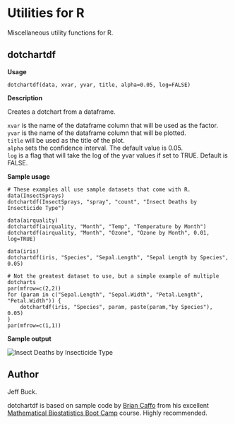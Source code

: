 Utilities for R
===============

Miscellaneous utility functions for R.


dotchartdf
----------

**Usage**

`dotchartdf(data, xvar, yvar, title, alpha=0.05, log=FALSE)`


**Description**

Creates a dotchart from a dataframe.

`xvar` is the name of the dataframe column that will be used as the factor.  
`yvar` is the name of the dataframe column that will be plotted.  
`title` will be used as the title of the plot.  
`alpha` sets the confidence interval. The default value is 0.05.  
`log` is a flag that will take the log of the yvar values if set to TRUE. Default is FALSE.  


**Sample usage**

	# These examples all use sample datasets that come with R.
	data(InsectSprays)
	dotchartdf(InsectSprays, "spray", "count", "Insect Deaths by Insecticide Type")

	data(airquality)
	dotchartdf(airquality, "Month", "Temp", "Temperature by Month")
	dotchartdf(airquality, "Month", "Ozone", "Ozone by Month", 0.01, log=TRUE)

	data(iris)
	dotchartdf(iris, "Species", "Sepal.Length", "Sepal Length by Species", 0.05)

	# Not the greatest dataset to use, but a simple example of multiple dotcharts
	par(mfrow=c(2,2))
	for (param in c("Sepal.Length", "Sepal.Width", "Petal.Length", "Petal.Width")) {
		dotchartdf(iris, "Species", param, paste(param,"by Species"), 0.05)  
	}
	par(mfrow=c(1,1))


**Sample output**

![Insect Deaths by Insecticide Type](https://raw.github.com/itfrombit/rutils/master/dotchart_insecticide.png)


Author
------
Jeff Buck.

dotchartdf is based on sample code by [Brian Caffo](http://www.bcaffo.com) from his excellent 
[Mathematical Biostatistics Boot Camp](https://www.coursera.org/course/biostats) course.
Highly recommended.




